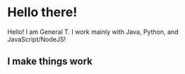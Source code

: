 # Hello there!

Hello! I am General T. I work mainly with Java, Python, and JavaScript/NodeJS!

## I make things work
